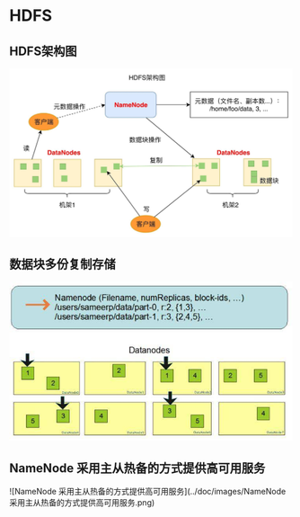 # HDFS

## HDFS架构图

![HDFS架构图](../doc/images/HDFS架构图.jpg)

## 数据块多份复制存储

![HDFS数据块多份复制存储](../doc/images/HDFS数据块多份复制存储.jpg)

## NameNode 采用主从热备的方式提供高可用服务

![NameNode 采用主从热备的方式提供高可用服务](../doc/images/NameNode 采用主从热备的方式提供高可用服务.png)